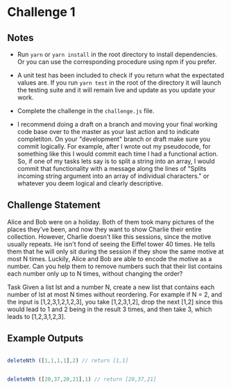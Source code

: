 # Challenge 1

## Notes

* Run `yarn` or `yarn install` in the root directory to install dependencies.  Or you can use the corresponding procedure using npm if you prefer.

* A unit test has been included to check if you return what the expectated values are.  If you run `yarn test` in the root of the directory it will launch the testing suite and it will remain live and update as you update your work.

* Complete the challenge in the `challenge.js` file.

* I recommend doing a draft on a branch and moving your final working code base over to the master as your last action and to indicate completiton.  On your "development" branch or draft make sure you commit logically.  For example, after I wrote out my pseudocode, for something like this I would commit each time I had a functional action.  So, if one of my tasks lets say is to split a string into an array, I would commit that functionality with a message along the lines of "Splits incoming string argument into an array of individual characters." or whatever you deem logical and clearly descriptive.

## Challenge Statement

Alice and Bob were on a holiday. Both of them took many pictures of the places they've been, and now they want to show Charlie their entire collection. However, Charlie doesn't like this sessions, since the motive usually repeats. He isn't fond of seeing the Eiffel tower 40 times. He tells them that he will only sit during the session if they show the same motive at most N times. Luckily, Alice and Bob are able to encode the motive as a number. Can you help them to remove numbers such that their list contains each number only up to N times, without changing the order?

Task
Given a list lst and a number N, create a new list that contains each number of lst at most N times without reordering. For example if N = 2, and the input is [1,2,3,1,2,1,2,3], you take [1,2,3,1,2], drop the next [1,2] since this would lead to 1 and 2 being in the result 3 times, and then take 3, which leads to [1,2,3,1,2,3].

## Example Outputs

```js

deleteNth ([1,1,1,1],2) // return [1,1]

```

  ```js

deleteNth ([20,37,20,21],1) // return [20,37,21]

```
